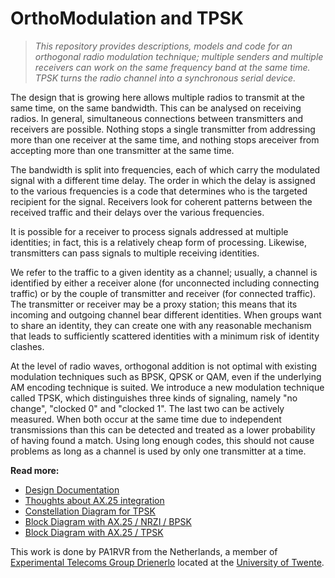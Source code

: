 # OrthoModulation and TPSK

> *This repository provides descriptions, models and code for an
> orthogonal radio modulation technique; multiple senders and
> multiple receivers can work on the same frequency band at the
> same time.  TPSK turns the radio channel into a synchronous serial
> device.*

The design that is growing here allows multiple radios to
transmit at the same time, on the same bandwidth.  This can
be analysed on receiving radios.  In general, simultaneous
connections between transmitters and receivers are possible.
Nothing stops a single transmitter from addressing more than
one receiver at the same time, and nothing stops areceiver
from accepting more than one transmitter at the same time.

The bandwidth is split into frequencies, each of which carry
the modulated signal with a different time delay.  The order
in which the delay is assigned to the various frequencies is
a code that determines who is the targeted recipient for the
signal.  Receivers look for coherent patterns between the
received traffic and their delays over the various frequencies.

It is possible for a receiver to process signals addressed
at multiple identities; in fact, this is a relatively cheap
form of processing.  Likewise, transmitters can pass signals
to multiple receiving identities.

We refer to the traffic to a given identity as a channel;
usually, a channel is identified by either a receiver alone
(for unconnected including connecting traffic) or by the
couple of transmitter and receiver (for connected traffic).
The transmitter or receiver may be a proxy station; this
means that its incoming and outgoing channel bear different
identities.  When groups want to share an identity, they
can create one with any reasonable mechanism that leads
to sufficiently scattered identities with a minimum risk
of identity clashes.

At the level of radio waves, orthogonal addition is not
optimal with existing modulation techniques such as BPSK,
QPSK or QAM, even if the underlying AM encoding technique
is suited.  We introduce a new modulation technique called
TPSK, which distinguishes three kinds of signaling, namely
"no change", "clocked 0" and "clocked 1".  The last two can
be actively measured.  When both occur at the same time
due to independent transmissions than this can be detected
and treated as a lower probability of having found a match.
Using long enough codes, this should not cause problems as
long as a channel is used by only one transmitter at a time.

**Read more:**

  * [Design Documentation](doc/OrthoModulation.md)
  * [Thoughts about AX.25 integration](doc/AX25.md)
  * [Constellation Diagram for TPSK](doc/tpsk.png)
  * [Block Diagram with AX.25 / NRZI / BPSK](doc/orthomod-bpsk.pdf)
  * [Block Diagram with AX.25 / TPSK](doc/orthomod-tpsk.pdf)

This work is done by PA1RVR from the Netherlands, a member of
[Experimental Telecoms Group Drienerlo](https://etgd.utwente.nl/english/)
located at the
[University of Twente](https://www.utwente.nl/).

